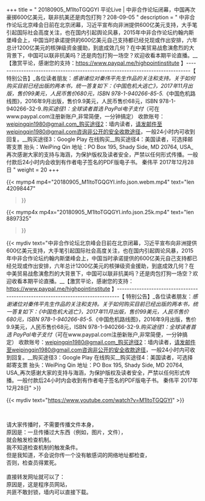+++
title = " 20180905_M1ltoTGQGYI 平论Live | 中非合作论坛闭幕，中国再次豪掷600亿美元，联非抗美还是肉包打狗？208-09-05 "
description = " 中非合作论坛北京峰会日前在北京闭幕，习近平宣布向非洲提供600亿美元支持，大手笔引起国际社会高度关注，也在国内引起舆论风暴，2015年中非合作论坛约翰内斯堡峰会上，中国当时承诺提供的600亿美元自己支持都已经兑现或作出安排，六年总计1200亿美元的核弹级资金援助，到底成效几何？在中美贸易战愈演愈烈的大背景下，中国可以联非抗美吗？还是肉包打狗一场空？欢迎收看本期平论直播。__【激赏平论，感谢您的支持：https://www.paypal.me/highpointinstitute 】_-------------------------------------------------------------------------------_【 特别公告】_各位读者朋友：_感谢诸位对秦伟平先生作品的关注和支持。_关于如何购买目前已经出版的两本书，统一答复如下：_《中国危机大逃亡》，2017年11月出版，售价99美元，人民币售价680元，ISBN 978-1-940266-85-5._《中国危机路线图》，2016年9月出版，售价9.9美元，人民币售价68元，ISBN 978-1-940266-32-9._购买途径1：全球读者首选 PayPal电子支付_（可在www.paypal.com注册新账户,非常简便，一分钟搞定）     收款账号：weipingqin1980@gmail.com_购买途径2：墙内读者，请发邮件至weipingqin1980@gmail.com咨询非公开的安全收款途径，一般24小时内可收到回复。__购买途径3：Google Play 在线购买__购买途径4：美国读者，可选择邮寄支票     抬头：WeiPing Qin     地址：PO Box 195, Shady Side, MD 20764, USA_再次感谢大家的支持与海涵，为保护版权及读者安全，严禁以任何形式传播。一般付款后24小时内会收到有作者电子签名的PDF版电子书。     秦伟平     2017年12月28日 "
weight = 20
+++

{{< mymp4 mp4="20180905_M1ltoTGQGYI.info.json.webm.mp4" 
text="len 42098447"
>}}

{{< mymp4x  mp4x="20180905_M1ltoTGQGYI.info.json.25k.mp4"
text="len 8897325"
>}}


{{< mydiv text="中非合作论坛北京峰会日前在北京闭幕，习近平宣布向非洲提供600亿美元支持，大手笔引起国际社会高度关注，也在国内引起舆论风暴，2015年中非合作论坛约翰内斯堡峰会上，中国当时承诺提供的600亿美元自己支持都已经兑现或作出安排，六年总计1200亿美元的核弹级资金援助，到底成效几何？在中美贸易战愈演愈烈的大背景下，中国可以联非抗美吗？还是肉包打狗一场空？欢迎收看本期平论直播。__【激赏平论，感谢您的支持：https://www.paypal.me/highpointinstitute 】_-------------------------------------------------------------------------------_【 特别公告】_各位读者朋友：_感谢诸位对秦伟平先生作品的关注和支持。_关于如何购买目前已经出版的两本书，统一答复如下：_《中国危机大逃亡》，2017年11月出版，售价99美元，人民币售价680元，ISBN 978-1-940266-85-5._《中国危机路线图》，2016年9月出版，售价9.9美元，人民币售价68元，ISBN 978-1-940266-32-9._购买途径1：全球读者首选 PayPal电子支付_（可在www.paypal.com注册新账户,非常简便，一分钟搞定）     收款账号：weipingqin1980@gmail.com_购买途径2：墙内读者，请发邮件至weipingqin1980@gmail.com咨询非公开的安全收款途径，一般24小时内可收到回复。__购买途径3：Google Play 在线购买__购买途径4：美国读者，可选择邮寄支票     抬头：WeiPing Qin     地址：PO Box 195, Shady Side, MD 20764, USA_再次感谢大家的支持与海涵，为保护版权及读者安全，严禁以任何形式传播。一般付款后24小时内会收到有作者电子签名的PDF版电子书。     秦伟平     2017年12月28日" >}}
<br>

{{< mydiv text="https://www.youtube.com/watch?v=M1ltoTGQGYI" >}}


<br>

请大家传播时，不需要传播文件本身，<br>
原因是：一旦传播过大东西（例如，图片，文件），<br>
就会触发检查机制。<br>
我不知道检查机制的触发条件。<br>
但是我知道，不会说你传一个没有敏感词的网络地址都检查，<br>
否则，检查员得累死。<br><br>
直接转发网址就可以了：<br>
原因是，这是程序员网站，<br>
共匪不敢封锁，墙内可以直接下载。


